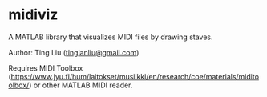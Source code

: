# midiviz

A MATLAB library that visualizes MIDI files by drawing staves.

Author: Ting Liu (tingianliu@gmail.com)

Requires MIDI Toolbox (https://www.jyu.fi/hum/laitokset/musiikki/en/research/coe/materials/miditoolbox/) or other MATLAB MIDI reader.